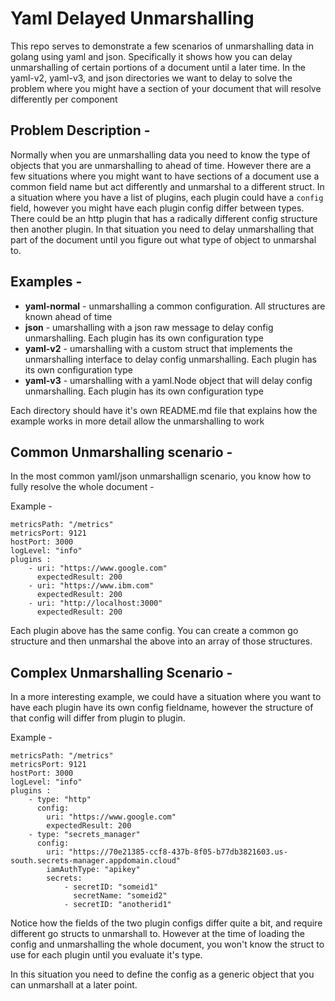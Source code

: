# Yaml Delayed Unmarshalling


This repo serves to demonstrate a few scenarios of unmarshalling data in golang using yaml and json.  Specifically it shows how you can delay unmarshalling of certain portions of a document until a later time.  In the yaml-v2, yaml-v3, and json directories we want to delay to solve the problem where you might have a section of your document that will resolve differently per component

## Problem Description - 

Normally when you are unmarshalling data you need to know the type of objects that you are unmarshalling to ahead of time.  However there are a few situations where you might want to have sections of a document use a common field name but act differently and unmarshal to a different  struct.  In a situation where you have a list of plugins, each plugin could have a `config` field, however you might have each plugin config differ between types.  There could be an http plugin that has a radically different config structure then another plugin.  In that situation you need to delay unmarshalling that part of the document until you figure out what type of object to unmarshal to.  



## Examples - 

- **yaml-normal** - unmarshalling a common configuration.  All structures are known ahead of time
- **json** - umarshalling with a json raw message to delay config unmarshalling.  Each plugin has its own configuration type
- **yaml-v2** - umarshalling with a custom struct that implements the unmarshalling interface to delay config unmarshalling.  Each plugin has its own configuration type
- **yaml-v3** - umarshalling with a yaml.Node object that will delay config unmarshalling.  Each plugin has its own configuration type

Each directory should have it's own README.md file that explains how the example works in more detail
allow the unmarshalling to work


## Common Unmarshalling scenario - 

In the most common yaml/json unmarshallign scenario, you know how to fully resolve the whole document - 

Example - 
```
metricsPath: "/metrics"
metricsPort: 9121
hostPort: 3000
logLevel: "info"
plugins :
    - uri: "https://www.google.com"
      expectedResult: 200
    - uri: "https://www.ibm.com"
      expectedResult: 200
    - uri: "http://localhost:3000"
      expectedResult: 200
```

Each plugin above has the same config.  You can create a common go structure and then unmarshal the above into an array of those structures.


## Complex Unmarshalling Scenario - 

In a more interesting example, we could have a situation where you want to have each plugin have its own config fieldname, however the structure of that config will differ from plugin to plugin.  

Example - 
```
metricsPath: "/metrics"
metricsPort: 9121
hostPort: 3000
logLevel: "info"
plugins :
    - type: "http"
      config:
        uri: "https://www.google.com"
        expectedResult: 200
    - type: "secrets_manager"
      config:
        uri: "https://70e21385-ccf8-437b-8f05-b77db3821603.us-south.secrets-manager.appdomain.cloud"
        iamAuthType: "apikey"
        secrets:
            - secretID: "someid1"
              secretName: "someid2"
            - secretID: "anotherid1"

```

Notice how the fields of the two plugin configs differ quite a bit, and require different go structs to unmarshall to.  However at the time of loading the config and unmarshalling the whole document, you won't know the struct to use for each plugin until you evaluate it's type.

In this situation you need to define the config as a generic object that you can unmarshall at a later point. 